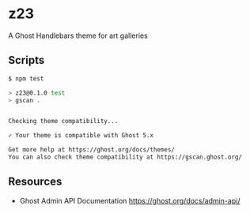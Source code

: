 # z23
A Ghost Handlebars theme for art galleries

## Scripts

```bash
$ npm test

> z23@0.1.0 test
> gscan .


Checking theme compatibility...

✓ Your theme is compatible with Ghost 5.x

Get more help at https://ghost.org/docs/themes/
You can also check theme compatibility at https://gscan.ghost.org/
```

## Resources

- Ghost Admin API Documentation https://ghost.org/docs/admin-api/